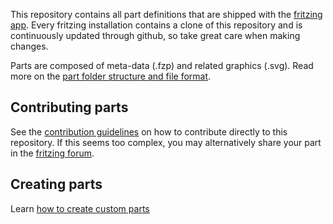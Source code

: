 This repository contains all part definitions that are shipped with the [fritzing app](https://github.com/fritzing/fritzing-app). Every fritzing installation contains a clone of this repository and is continuously updated through github, so take great care when making changes.

Parts are composed of meta-data (.fzp) and related graphics (.svg). Read more on the [part folder structure and file format](https://github.com/fritzing/fritzing-app/wiki/2.1-Part-file-format).

## Contributing parts

See the [contribution guidelines](https://github.com/fritzing/fritzing-parts/blob/master/CONTRIBUTING.md) on how to contribute directly to this repository. If this seems too complex, you may alternatively share your part in the [fritzing forum](http://forum.fritzing.org/c/parts-submit).

## Creating parts

Learn [how to create custom parts](http://fritzing.org/learning/tutorials/creating-custom-parts/)

